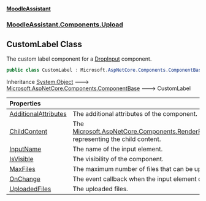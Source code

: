 #### [MoodleAssistant](index.md 'index')
### [MoodleAssistant.Components.Upload](MoodleAssistant.Components.Upload.md 'MoodleAssistant.Components.Upload')

## CustomLabel Class

The custom label component for a [DropInput](MoodleAssistant.Components.Upload.DropInput.md 'MoodleAssistant.Components.Upload.DropInput') component.

```csharp
public class CustomLabel : Microsoft.AspNetCore.Components.ComponentBase
```

Inheritance [System.Object](https://docs.microsoft.com/en-us/dotnet/api/System.Object 'System.Object') &#129106; [Microsoft.AspNetCore.Components.ComponentBase](https://docs.microsoft.com/en-us/dotnet/api/Microsoft.AspNetCore.Components.ComponentBase 'Microsoft.AspNetCore.Components.ComponentBase') &#129106; CustomLabel

| Properties | |
| :--- | :--- |
| [AdditionalAttributes](MoodleAssistant.Components.Upload.CustomLabel.AdditionalAttributes.md 'MoodleAssistant.Components.Upload.CustomLabel.AdditionalAttributes') | The additional attributes of the component. |
| [ChildContent](MoodleAssistant.Components.Upload.CustomLabel.ChildContent.md 'MoodleAssistant.Components.Upload.CustomLabel.ChildContent') | The [Microsoft.AspNetCore.Components.RenderFragment](https://docs.microsoft.com/en-us/dotnet/api/Microsoft.AspNetCore.Components.RenderFragment 'Microsoft.AspNetCore.Components.RenderFragment') representing the child content. |
| [InputName](MoodleAssistant.Components.Upload.CustomLabel.InputName.md 'MoodleAssistant.Components.Upload.CustomLabel.InputName') | The name of the input element. |
| [IsVisible](MoodleAssistant.Components.Upload.CustomLabel.IsVisible.md 'MoodleAssistant.Components.Upload.CustomLabel.IsVisible') | The visibility of the component. |
| [MaxFiles](MoodleAssistant.Components.Upload.CustomLabel.MaxFiles.md 'MoodleAssistant.Components.Upload.CustomLabel.MaxFiles') | The maximum number of files that can be uploaded. |
| [OnChange](MoodleAssistant.Components.Upload.CustomLabel.OnChange.md 'MoodleAssistant.Components.Upload.CustomLabel.OnChange') | The event callback when the input element changes. |
| [UploadedFiles](MoodleAssistant.Components.Upload.CustomLabel.UploadedFiles.md 'MoodleAssistant.Components.Upload.CustomLabel.UploadedFiles') | The uploaded files. |
